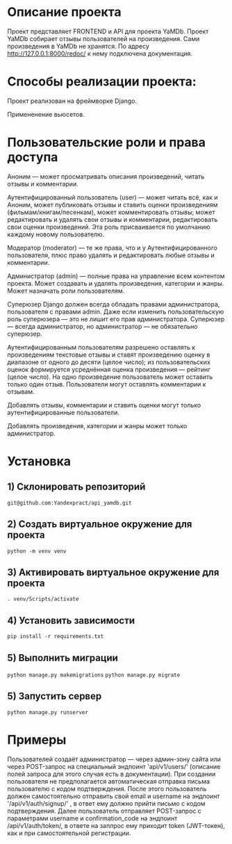 # Описание проекта

Проект представляет FRONTEND и API для проекта YaMDb.
Проект YaMDb собирает отзывы пользователей на произведения. Сами произведения в YaMDb не хранятся.
По адресу http://127.0.0.1:8000/redoc/ к нему подключена документация.

# Способы реализации проекта:

Проект реализован на фреймворке Django.

Примененение вьюсетов.

# Пользовательские роли и права доступа

Аноним — может просматривать описания произведений, читать отзывы и комментарии.

Аутентифицированный пользователь (user) — может читать всё, как и Аноним, может публиковать отзывы и ставить оценки произведениям (фильмам/книгам/песенкам), может комментировать отзывы; может редактировать и удалять свои отзывы и комментарии, редактировать свои оценки произведений. Эта роль присваивается по умолчанию каждому новому пользователю.

Модератор (moderator) — те же права, что и у Аутентифицированного пользователя, плюс право удалять и редактировать любые отзывы и комментарии.

Администратор (admin) — полные права на управление всем контентом проекта. Может создавать и удалять произведения, категории и жанры. Может назначать роли пользователям.

Суперюзер Django должен всегда обладать правами администратора, пользователя с правами admin. Даже если изменить пользовательскую роль суперюзера — это не лишит его прав администратора. Суперюзер — всегда администратор, но администратор — не обязательно суперюзер.

Аутентифицированным пользователям разрешено оставлять к произведениям текстовые отзывы и ставят произведению оценку в диапазоне от одного до десяти (целое число); из пользовательских оценок формируется усреднённая оценка произведения — рейтинг (целое число). На одно произведение пользователь может оставить только один отзыв. Пользователи могут оставлять комментарии к отзывам.

Добавлять отзывы, комментарии и ставить оценки могут только аутентифицированные пользователи.

Добавлять произведения, категории и жанры может только администратор.

# Установка

## 1) Склонировать репозиторий
`git@github.com:Yandexpract/api_yamdb.git`

## 2) Создать виртуальное окружение для проекта
`python -m venv venv`


## 3) Активировать виртуальное окружение для проекта
`. venv/Scripts/activate`

## 4) Установить зависимости
`pip install -r requirements.txt`

## 5) Выполнить миграции
`python manage.py makemigrations`
`python manage.py migrate`

## 5) Запустить сервер
`python manage.py runserver`

# Примеры

Пользователей создаёт администратор — через админ-зону сайта или через POST-запрос на специальный эндпоинт
 'api/v1/users/' (описание полей запроса для этого случая есть в документации). При создании пользователя не предполагается автоматическая отправка письма пользователю с кодом подтверждения. 
После этого пользователь должен самостоятельно отправить свой email и username на эндпоинт '/api/v1/auth/signup/' , в ответ ему должно прийти письмо с кодом подтверждения.
Далее пользователь отправляет POST-запрос с параметрами username и confirmation_code на эндпоинт /api/v1/auth/token/, в ответе на заппрос ему приходит token (JWT-токен), как и при самостоятельной регистрации.
